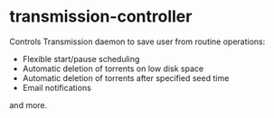 # transmission-controller
Сontrols Transmission daemon to save user from routine operations:
* Flexible start/pause scheduling
* Automatic deletion of torrents on low disk space
* Automatic deletion of torrents after specified seed time
* Email notifications

and more.
